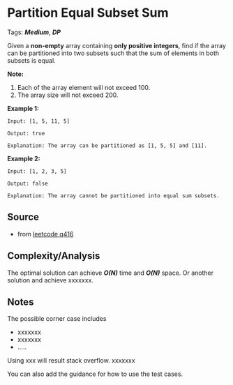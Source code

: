 [comment]: <> (This is a comment, it will not be included. For every question commit to the repository, you should put this readme file in the question/problem folder as a readme file, rename it to README.md)

# Partition Equal Subset Sum
Tags: ___Medium___, ___DP___

Given a __non-empty__ array containing __only positive integers__, find if the array can be partitioned into two subsets such that the sum of elements in both subsets is equal.

__Note:__
1. Each of the array element will not exceed 100.
2. The array size will not exceed 200.

__Example 1:__
```
Input: [1, 5, 11, 5]

Output: true

Explanation: The array can be partitioned as [1, 5, 5] and [11].
```
__Example 2:__
```
Input: [1, 2, 3, 5]

Output: false

Explanation: The array cannot be partitioned into equal sum subsets.
```

## Source
* from [leetcode q416](https://leetcode.com/problems/partition-equal-subset-sum)

## Complexity/Analysis
The optimal solution can achieve ___O(N)___ time and ___O(N)___ space. Or another solution and achieve xxxxxxx.

## Notes
The possible corner case includes
* xxxxxxx
* xxxxxxx
* .....

Using xxx will result stack overflow. xxxxxxx

You can also add the guidance for how to use the test cases.
